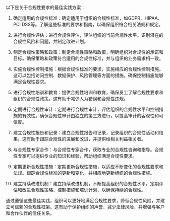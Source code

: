 以下是关于合规性要求的最佳实践方案：

1. 确定适用的合规性标准：确定适用于组织的合规性标准，如GDPR、HIPAA、PCI DSS等。了解这些标准的要求和指南，以确保组织符合相关法规和规定。

2. 进行合规性评估：进行合规性评估，评估组织的当前合规性水平。识别潜在的合规性风险和问题，并制定改进计划。

3. 制定合规性策略和政策：制定合规性策略和政策，明确组织对合规性的承诺和目标。确保策略和政策符合适用的合规性标准，并与组织的业务需求相一致。

4. 实施合规性控制措施：根据合规性标准的要求，实施相应的合规性控制措施。这可以包括访问控制、数据保护、风险管理等方面的措施。确保控制措施能够满足合规性要求。

5. 进行合规性培训和教育：提供合规性培训和教育，确保员工了解合规性要求和组织的合规性政策。这有助于减少人为错误和合规性违规。

6. 定期进行合规性审计：定期进行合规性审计，评估组织的合规性水平和控制措施的有效性。确保合规性审计由独立的第三方进行，以提高审计的客观性和可信度。

7. 建立合规性报告和记录：建立合规性报告和记录，记录组织的合规性活动和结果。这有助于跟踪合规性的进展和改进，并提供给相关利益相关者。

8. 与合规性专家合作：与合规性专家合作，获取专业的合规性咨询和指导。合规性专家可以提供专业的知识和经验，帮助组织满足合规性要求。

9. 定期更新合规性措施：定期更新合规性措施，以适应不断变化的合规性要求和法规。跟踪合规性标准的更新和变化，并相应地更新组织的合规性措施。

10. 建立持续改进机制：建立持续改进机制，不断提高组织的合规性水平。定期评估和改进合规性策略、控制措施和培训计划，以确保持续的合规性。

通过遵循这些最佳实践，组织可以更好地满足合规性要求，降低合规性风险，并建立可信赖的合规性框架。这有助于保护组织的声誉、减少法律风险，并增强与客户和合作伙伴的信任关系。